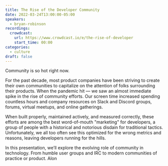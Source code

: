 ```yaml
---
title: The Rise of the Developer Community
date: 2022-03-24T13:00:00-05:00
speakers:
  - bryan-robinson
recordings:
  crowdcast:
    url: https://www.crowdcast.io/e/the-rise-of-developer
    start_time: 00:00
categories:
  - culture
draft: false
---
```


Community is so hot right now.

For the past decade, most product companies have been striving to create their own communities to capitalize on the attention of folks surrounding their products. When the pandemic hit — we saw an almost immediate spike in the rise of community efforts. Our screen time increased spending countless hours and company resources on Slack and Discord groups, forums, virtual meetups, and online gatherings.

When built properly, maintained actively, and measured correctly, these efforts are among the best word-of-mouth "marketing" for developers, a group of people with a historical and notorious disdain for traditional tactics. Unfortunately, we all too often see this optimized for the wrong metrics and reasons, leaving developers running for the hills.

In this presentation, we’ll explore the evolving role of community in technology. From humble user groups and IRC to modern communities of practice or product. Alon
